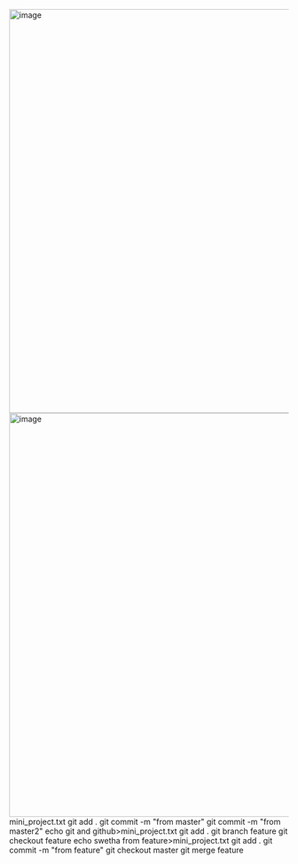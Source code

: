  <img width="727" alt="image" src="![Screenshot 2023-09-24 115920](https://github.com/Mamatha81230/photo/assets/135335331/8c48be58-487b-437f-a29d-3cc8bf38a65e)">
 <img width="727" alt="image" src="![Screenshot 2023-09-24 115844](https://github.com/Mamatha81230/photo/assets/135335331/55b88fff-7022-4522-a582-69d91effa950)"
 Screenshot cd Desktop mkdir FForward cd FForward git init echo swetha>mini_project.txt git add . git commit -m "from master" git commit -m "from master2" echo git and github>mini_project.txt git add . git branch feature git checkout feature echo swetha from feature>mini_project.txt git add . git commit -m "from feature" git checkout master git merge feature

 >

